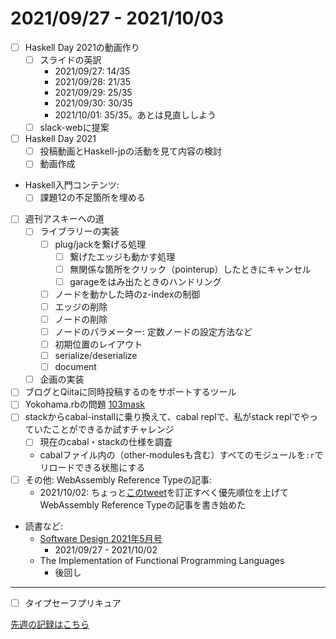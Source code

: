 # 2021/09/27 - 2021/10/03

- [ ] Haskell Day 2021の動画作り
    - [ ] スライドの英訳
        - 2021/09/27: 14/35
        - 2021/09/28: 21/35
        - 2021/09/29: 25/35
        - 2021/09/30: 30/35
        - 2021/10/01: 35/35。あとは見直ししよう
    - [ ] slack-webに提案
- [ ] Haskell Day 2021
    - [ ] 投稿動画とHaskell-jpの活動を見て内容の検討
    - [ ] 動画作成
- Haskell入門コンテンツ:
    - [ ] 課題12の不足箇所を埋める
- [ ] 週刊アスキーへの道
    - [ ] ライブラリーの実装
        - [ ] plug/jackを繋げる処理
            - [ ] 繋げたエッジも動かす処理
            - [ ] 無関係な箇所をクリック（pointerup）したときにキャンセル
            - [ ] garageをはみ出たときのハンドリング
        - [ ] ノードを動かした時のz-indexの制御
        - [ ] エッジの削除
        - [ ] ノードの削除
        - [ ] ノードのパラメーター: 定数ノードの設定方法など
        - [ ] 初期位置のレイアウト
        - [ ] serialize/deserialize
        - [ ] document
    - [ ] 企画の実装
- [ ] ブログとQiitaに同時投稿するのをサポートするツール
- [ ] Yokohama.rbの問題 [103mask](http://nabetani.sakura.ne.jp/yokohamarb/103mask/)
- [ ] stackからcabal-installに乗り換えて、cabal replで、私がstack replでやっていたことができるか試すチャレンジ
    - [ ] 現在のcabal・stackの仕様を調査
    - cabalファイル内の（other-modulesも含む）すべてのモジュールを`:r`でリロードできる状態にする
- [ ] その他: WebAssembly Reference Typeの記事:
    - 2021/10/02: ちょっと[このtweet](https://twitter.com/igrep/status/1443396752841666564)を訂正すべく優先順位を上げてWebAssembly Reference Typeの記事を書き始めた
- 読書など:
    - [Software Design 2021年5月号](https://gihyo.jp/magazine/SD/archive/2021/202105)
        - 2021/09/27 - 2021/10/02
    - The Implementation of Functional Programming Languages
        - 後回し

------

- [ ] タイプセーフプリキュア

[先週の記録はこちら](https://github.com/igrep/daily-commits/commit/ca3f5b56d18839154d406256fca33300c52fdade)
